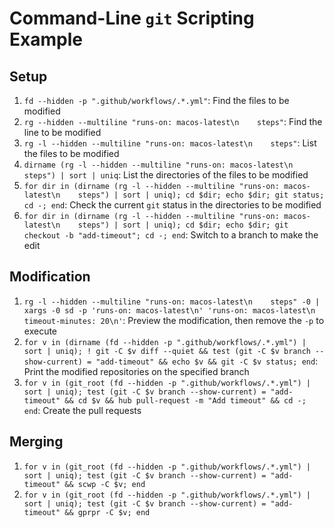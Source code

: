 # Command-Line `git` Scripting Example

## Setup

1. `fd --hidden -p ".github/workflows/.*.yml"`: Find the files to be modified
2. `rg --hidden --multiline "runs-on: macos-latest\n    steps"`: Find the line to be modified
3. `rg -l --hidden --multiline "runs-on: macos-latest\n    steps"`: List the files to be modified
4. `dirname (rg -l --hidden --multiline "runs-on: macos-latest\n    steps") | sort | uniq`: List the directories of the files to be modified
5. `for dir in (dirname (rg -l --hidden --multiline "runs-on: macos-latest\n    steps") | sort | uniq); cd $dir; echo $dir; git status; cd -; end`: Check the current `git` status in the directories to be modified
6. `for dir in (dirname (rg -l --hidden --multiline "runs-on: macos-latest\n    steps") | sort | uniq); cd $dir; echo $dir; git checkout -b "add-timeout"; cd -; end`: Switch to a branch to make the edit

## Modification

1. `rg -l --hidden --multiline "runs-on: macos-latest\n    steps" -0 | xargs -0 sd -p 'runs-on: macos-latest\n' 'runs-on: macos-latest\n    timeout-minutes: 20\n'`: Preview the modification, then remove the `-p` to execute
2. `for v in (dirname (fd --hidden -p ".github/workflows/.*.yml") | sort | uniq); ! git -C $v diff --quiet && test (git -C $v branch --show-current) = "add-timeout" && echo $v && git -C $v status; end`: Print the modified repositories on the specified branch
3. `for v in (git_root (fd --hidden -p ".github/workflows/.*.yml") | sort | uniq); test (git -C $v branch --show-current) = "add-timeout" && cd $v && hub pull-request -m "Add timeout" && cd -; end`: Create the pull requests

## Merging

1. `for v in (git_root (fd --hidden -p ".github/workflows/.*.yml") | sort | uniq); test (git -C $v branch --show-current) = "add-timeout" && scwp -C $v; end`
2. `for v in (git_root (fd --hidden -p ".github/workflows/.*.yml") | sort | uniq); test (git -C $v branch --show-current) = "add-timeout" && gprpr -C $v; end`
